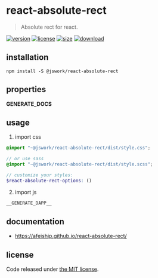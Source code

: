 # react-absolute-rect
> Absolute rect for react.

[![version][version-image]][version-url]
[![license][license-image]][license-url]
[![size][size-image]][size-url]
[![download][download-image]][download-url]

## installation
```shell
npm install -S @jswork/react-absolute-rect
```

## properties
__GENERATE_DOCS__

## usage
1. import css
  ```scss
  @import "~@jswork/react-absolute-rect/dist/style.css";

  // or use sass
  @import "~@jswork/react-absolute-rect/dist/style.scss";

  // customize your styles:
  $react-absolute-rect-options: ()
  ```
2. import js
  ```js
__GENERATE_DAPP__
  ```

## documentation
- https://afeiship.github.io/react-absolute-rect/


## license
Code released under [the MIT license](https://github.com/afeiship/react-absolute-rect/blob/master/LICENSE.txt).

[version-image]: https://img.shields.io/npm/v/@jswork/react-absolute-rect
[version-url]: https://npmjs.org/package/@jswork/react-absolute-rect

[license-image]: https://img.shields.io/npm/l/@jswork/react-absolute-rect
[license-url]: https://github.com/afeiship/react-absolute-rect/blob/master/LICENSE.txt

[size-image]: https://img.shields.io/bundlephobia/minzip/@jswork/react-absolute-rect
[size-url]: https://github.com/afeiship/react-absolute-rect/blob/master/dist/react-absolute-rect.min.js

[download-image]: https://img.shields.io/npm/dm/@jswork/react-absolute-rect
[download-url]: https://www.npmjs.com/package/@jswork/react-absolute-rect
